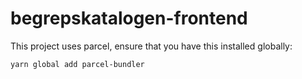 # begrepskatalogen-frontend




This project uses parcel, ensure that you have this installed globally:

```
yarn global add parcel-bundler
```

